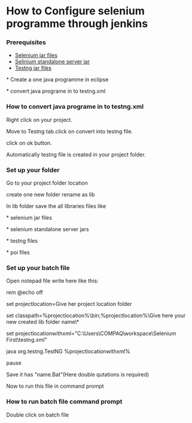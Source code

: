 # How to Configure selenium programme through jenkins
### Prerequisites 
*   [Selenium jar files](http://docs.seleniumhq.org/download/) 
*   [Selinium standalone server jar](http://docs.seleniumhq.org/download/) 
*   [Testng jar files](http://testng.org/doc/download.html) 
<p>* Create a one java programme in eclipse</p>
<p>* convert java programe in to testng.xml</p>

### How to convert java programe in to testng.xml  
  <p>Right click on your project.
  <p>Move to Testng tab.click on convert into testng file.
  <p>click on ok button.
<p>Automatically testng file is created in your project folder.</p>


### Set up your folder 
<p> Go to your project folder location
<p>create one new folder rename as lib
<p>In lib folder save the all libraries  files like
<p>* selenium jar files
<p>* selenium standalone server jars
<p>* testng files
<p>* poi files</p>


### Set up your batch file
Open notepad file write here like this:
<p>rem @echo off
<p>set projectlocation=Give her project location folder
<p>set classpath=%projectlocation%\bin;%projectlocation%\Give here your new created lib folder name\*
<p>set projectlocationwithxml="C:\Users\COMPAQ\workspace\Selenium First\testng.xml"
<p>java org.testng.TestNG %projectlocationwithxml%
<p>pause

<p>Save it has "name.Bat"(Here double qutations is required)

<p> Now to run this file in command prompt 

### How to run batch file command prompt 
<p> Double click on batch file






